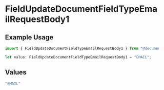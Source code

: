 # FieldUpdateDocumentFieldTypeEmailRequestBody1

## Example Usage

```typescript
import { FieldUpdateDocumentFieldTypeEmailRequestBody1 } from "@documenso/sdk-typescript/models/operations";

let value: FieldUpdateDocumentFieldTypeEmailRequestBody1 = "EMAIL";
```

## Values

```typescript
"EMAIL"
```